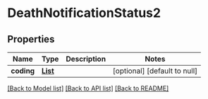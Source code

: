 # DeathNotificationStatus2
## Properties

Name | Type | Description | Notes
------------ | ------------- | ------------- | -------------
**coding** | [**List**](DeathNotificationStatus_2_coding.md) |  | [optional] [default to null]

[[Back to Model list]](../README.md#documentation-for-models) [[Back to API list]](../README.md#documentation-for-api-endpoints) [[Back to README]](../README.md)

